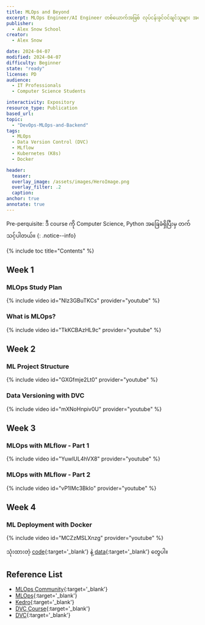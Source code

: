 ```yaml
---
title: MLOps and Beyond
excerpt: MLOps Engineer/AI Engineer တစ်ယောက်အဖြစ် လုပ်ငန်းခွင်ဝင်ချင်သူများ အတွက် လေ့လာသင့်တဲ့ course ပဲဖြစ်ပါတယ်။
publisher:
  - Alex Snow School
creator:
  - Alex Snow

date: 2024-04-07
modified: 2024-04-07
difficulty: Beginner
state: "ready"
license: PD
audience:
  - IT Professionals
  - Computer Science Students

interactivity: Expository
resource_type: Publication
based_url:
topic:
  - "DevOps-MLOps-and-Backend"
tags:
  - MLOps
  - Data Version Control (DVC)
  - MLflow
  - Kubernetes (K8s)
  - Docker

header:
  teaser: 
  overlay_image: /assets/images/HeroImage.png
  overlay_filter: .2
  caption:
anchor: true
annotate: true
---
```


Pre-perquisite: ဒီ course ကို Computer Science, Python အခြေခံရှိပြီးမှ တက်သင့်ပါတယ်။
{: .notice--info}

{% include toc title="Contents" %}

## Week 1

### MLOps Study Plan

{% include video id="NIz3GBuTKCs" provider="youtube" %}


### What is MLOps?

{% include video id="TkKCBAzHL9c" provider="youtube" %}

## Week 2

### ML Project Structure

{% include video id="GXGfmje2Lt0" provider="youtube" %}

### Data Versioning with DVC

{% include video id="mXNoHnpiv0U" provider="youtube" %}

## Week 3

### MLOps with MLflow - Part 1

{% include video id="YuwlUL4hVX8" provider="youtube" %}

### MLOps with MLflow - Part 2

{% include video id="vP1IMc3BkIo" provider="youtube" %}

## Week 4

### ML Deployment with Docker

{% include video id="MCZzMSLXnzg" provider="youtube" %}

သုံးထားတဲ့ [code](https://github.com/DataTalksClub/mlops-zoomcamp/tree/main){:target='\_blank'} နဲ့ [data](https://github.com/f6ew/DS-IML-22/tree/main){:target='\_blank'} တွေပါ။

## Reference List

- [MLOps Community](https://home.mlops.community/home?view=explore){:target='\_blank'}
- [MLOps](https://ml-ops.org/){:target='\_blank'}
- [Kedro](https://kedro.readthedocs.io/en/stable/){:target='\_blank'}
- [DVC Course](https://learn.iterative.ai/){:target='\_blank'}
- [DVC](https://dvc.org/){:target='\_blank'}